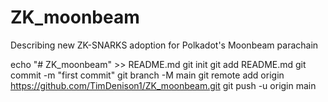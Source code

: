 # ZK_moonbeam
Describing new ZK-SNARKS adoption for Polkadot's Moonbeam parachain
 
echo "# ZK_moonbeam" >> README.md
git init
git add README.md
git commit -m "first commit"
git branch -M main
git remote add origin https://github.com/TimDenison1/ZK_moonbeam.git
git push -u origin main
